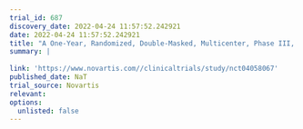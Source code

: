 ```yaml
---
trial_id: 687
discovery_date: 2022-04-24 11:57:52.242921
date: 2022-04-24 11:57:52.242921
title: "A One-Year, Randomized, Double-Masked, Multicenter, Phase III, Two-Arm Study Assessing the Efficacy and Safety of Brolucizumab Versus Aflibercept in Adult Chinese Patients With Visual Impairment Due to Diabetic Macular Edema"
summary: |
  
link: 'https://www.novartis.com//clinicaltrials/study/nct04058067'
published_date: NaT
trial_source: Novartis
relevant: 
options:
  unlisted: false
---
```

